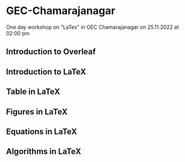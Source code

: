 # GEC-Chamarajanagar
One day workshop on "LaTex" in GEC Chamarajanagar on 25.11.2022 at 02:00 pm

## Introduction to Overleaf

## Introduction to LaTeX

## Table in LaTeX

## Figures in LaTeX

## Equations in LaTeX

## Algorithms in LaTeX
